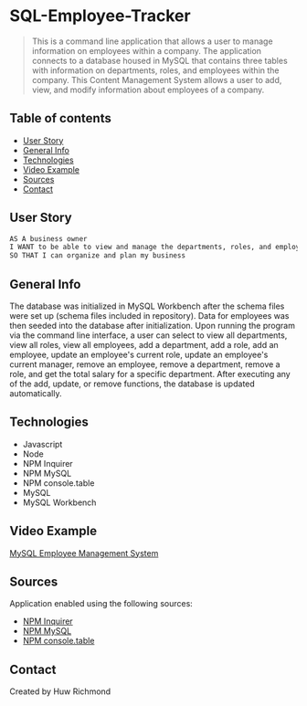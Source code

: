 # SQL-Employee-Tracker
> This is a command line application that allows a user to manage information on employees within a company. The application connects to a database housed in MySQL that contains three tables with information on departments, roles, and employees within the company. This Content Management System allows a user to add, view, and modify information about employees of a company.
 
## Table of contents
* [User Story](#user-story)
* [General Info](#general-info)
* [Technologies](#technologies)
* [Video Example](#video-example)
* [Sources](#sources)
* [Contact](#contact)

## User Story
```md
AS A business owner
I WANT to be able to view and manage the departments, roles, and employees in my company
SO THAT I can organize and plan my business
```

## General Info
The database was initialized in MySQL Workbench after the schema files were set up (schema files included in repository). Data for employees was then seeded into the database after initialization. Upon running the program via the command line interface, a user can select to view all departments, view all roles, view all employees, add a department, add a role, add an employee, update an employee's current role, update an employee's current manager, remove an employee, remove a department, remove a role, and get the total salary for a specific department. After executing any of the add, update, or remove functions, the database is updated automatically.

## Technologies
* Javascript
* Node
* NPM Inquirer
* NPM MySQL
* NPM console.table
* MySQL
* MySQL Workbench

## Video Example
[MySQL Employee Management System](https://drive.google.com/file/d/1_20AT6cerIgXbkMycODh86IQtiO5k_qQ/view)

## Sources
Application enabled using the following sources:

* [NPM Inquirer](https://github.com/SBoudrias/Inquirer.js/)
* [NPM MySQL](https://www.npmjs.com/package/mysql)
* [NPM console.table](https://www.npmjs.com/package/console.table)

## Contact
Created by Huw Richmond